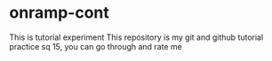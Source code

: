 # onramp-cont
This is tutorial experiment
This repository is my git and github tutorial practice sq 15, you can go through and rate me
